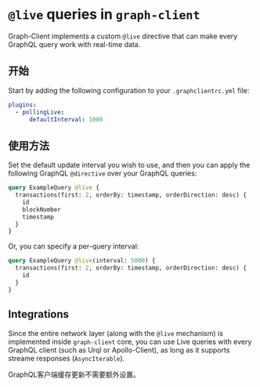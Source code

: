 # `@live` queries in `graph-client`

Graph-Client implements a custom `@live` directive that can make every GraphQL query work with real-time data.

## 开始

Start by adding the following configuration to your `.graphclientrc.yml` file:

```yaml
plugins:
  - pollingLive:
      defaultInterval: 1000
```

## 使用方法

Set the default update interval you wish to use, and then you can apply the following GraphQL `@directive` over your GraphQL queries:

```graphql
query ExampleQuery @live {
  transactions(first: 2, orderBy: timestamp, orderDirection: desc) {
    id
    blockNumber
    timestamp
  }
}
```

Or, you can specify a per-query interval:

```graphql
query ExampleQuery @live(interval: 5000) {
  transactions(first: 2, orderBy: timestamp, orderDirection: desc) {
    id
  }
}
```

## Integrations

Since the entire network layer (along with the `@live` mechanism) is implemented inside `graph-client` core, you can use Live queries with every GraphQL client (such as Urql or Apollo-Client), as long as it supports streame responses (`AsyncIterable`).

GraphQL客户端缓存更新不需要额外设置。
